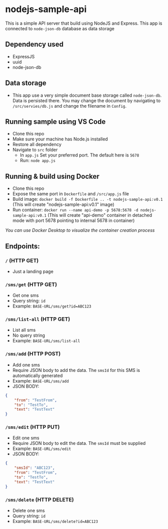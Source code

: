 # nodejs-sample-api

This is a simple API server that build using NodeJS and Express. This app is connected to `node-json-db` database as data storage

## Dependency used
- ExpressJS
- uuid
- node-json-db

## Data storage
- This app use a very simple document base storage called `node-json-db`. Data is persisted there. You may change the document by navigating to `/src/servies/db.js` and change the filename in `Config`.

## Running sample using VS Code
- Clone this repo
- Make sure your machine has Node.js installed
- Restore all dependency
- Navigate to `src` folder
  - In `app.js` Set your preferred port. The default here is `5678`
  - Run: `node app.js`

## Running & build using Docker
- Clone this repo
- Expose the same port in `Dockerfile` and `/src/app.js` file
- Build image: `docker build -f Dockerfile .. -t nodejs-sample-api:v0.1` (This will create "nodejs-sample-api:v0.1" image)
- Run container: `docker run --name api-demo -p 5678:5678 -d nodejs-sample-api:v0.1` (This will create "api-demo" container in detached mode with port 5678 pointing to internal 5678 in container)

*You can use Docker Desktop to visualize the container creation process*

## Endpoints:
### `/` (HTTP GET)
- Just a landing page
### `/sms/get` (HTTP GET)
- Get one sms
- Query string: `id`
- Example: `BASE-URL/sms/get?id=ABC123`
### `/sms/list-all` (HTTP GET)
- List all sms
- No query string
- Example: `BASE-URL/sms/list-all`  
### `/sms/add` (HTTP POST)
 - Add one sms
 - Require JSON body to add the data. The `smsId` for this SMS is automatically generated
 - Example: `BASE-URL/sms/add`
 - JSON BODY:
```json
{
	"from": "TestFrom",
	"to": "TestTo",
	"text": "TestText"
}
```
### `/sms/edit` (HTTP PUT)
- Edit one sms
- Require JSON body to edit the data. The `smsId` must be supplied
- Example: `BASE-URL/sms/edit`
- JSON BODY:
```json
{
	"smsId": "ABC123",
	"from": "TestFrom",
	"to": "TestTo",
	"text": "TestText"
}
```
### `/sms/delete` (HTTP DELETE)
- Delete one sms
- Query string: `id`
- Example: `BASE-URL/sms/delete?id=ABC123`
